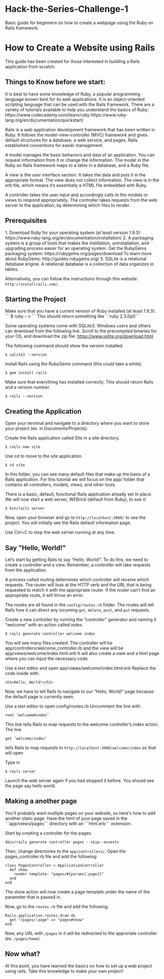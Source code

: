 # Hack-the-Series-Challenge-1
Basic guide for beginners on how to create a webpage using the Ruby on Rails framework.




<h1>How to Create a Website using Rails</h1>
This guide has been created for those interested in building a Rails application from scratch. 

<h2>Things to Know before we start:</h2>
It is best to have some knowledge of Ruby, a popular programming language known best for its web applications. It is an object-oriented scripting language that can be used with the Rails framework. 
There are a variety of tutorials available to help you understand the basics of Ruby:
https://www.codecademy.com/learn/ruby
https://www.ruby-lang.org/en/documentation/quickstart/

Rails is a web application development framework that has been written in Ruby. It follows the model-view-controller (MVC) framework and gives default structures for a database, a web service, and pages. Rails established conventions for easier management.

A model manages the basic behaviors and data of an application. You can request information from it or change the information. The model in the Ruby on Rails framework maps to a table in a database, and a Ruby file.

A view is the user interface section. It takes the data and puts it in the appropriate format. The view does not collect information.
The view is in the erb file, which means it’s essentially a HTML file embedded with Ruby.

A controller takes the user input and accordingly calls to the models or views to respond appropriately.
The controller takes requests from the web server to the application, by determining which files to render.

<h2>Prerequisites</h2>
1.	Download Ruby for your operating system (at least version 1.9.3):
https://www.ruby-lang.org/en/documentation/installation/
2.	A packaging system is a group of tools that makes the instillation, uninstallation, and upgrading process easier for an operating system. Get the RubyGems packaging system:
https://rubygems.org/pages/download
To learn more about RubyGems: 
http://guides.rubygems.org/
3.	SQLite is a relational database engine. A relational database is a collection of data organizes in tables. 

Alternatively, you can follow the instructions through this website: ```http://installrails.com/```.


<h2>Starting the Project</h2>
Make sure that you have a current version of Ruby installed (at least 1.9.3).
```
$ ruby – v
```
This should return something like  ```ruby 2.3.0p0```

Some operating systems come with SQLite3. Windows users and others can download from the following link. Scroll to the precompiled binaries for your OS, and download the zip file:
https://www.sqlite.org/download.html


The following command should show the version installed.
```
$ sqlite3 --version
```

Install Rails using the RubyGems command (this could take a while).
```
$ gem install rails
```

Make sure that everything has installed correctly. This should return Rails and a version number.
```
$ rails --version
```

<h2>Creating the Application</h2>
Open your terminal and navigate to a directory where you want to store your project (ex. in Documents/Projects).

Create the Rails application called Site in a site directory.
```
$ rails new site
```

Use cd to move to the site application.
```
$ cd site
```

In this folder, you can see many default files that make up the basis of a Rails application. For this tutorial we will focus on the app/ folder that contains all controllers, models, views, and other tools.

There is a basic, default, functional Rails application already set in place. We will now start a web server, WEBrick (default from Ruby), to see it:
```
$ bin/rails server
```

Now, open your browser and go to ```http://localhost:3000/``` to see the project. You will initially see the Rails default information page.

Use Ctrl+C to stop the web server running at any time.

<h2>Say "Hello, World!"</h2>
Let’s start by getting Rails to say “Hello, World!”. To do this, we need to create a controller and a view. Remember, a controller will take requests from the application. 

A process called routing determines which controller will receive which requests. The router will look at the HTTP verb and the URL that is being requested to match it with the appropriate router. If the router can’t find an appropriate route, it will throw an error.

The routes are all found in the ```config/routes.rb``` folder. The routes will tell Rails how it can direct any incoming ```get```, ```delete```, ```post```, and ```put``` requests. 



Create a new controller by running the “controller” generator and naming it “welcome” with an action called index.
```
$ rails generate controller welcome index
```

You will see many files created. The controller will be app/controllers/welcome_controller.rb and the view will be app/views/welcome/index.html.erb
It will also create a view and a html page where you can input the necessary code.
 
Use a text editor and open app/views/welcome/index.html.erb
Replace the code inside with:
```
<h1>Hello, World!</h1> 
```

Now, we have to tell Rails to navigate to our “Hello, World!” page because the default page is currently seen.

Use a text editor to open config/routes.rb
Uncomment the line with 
```
root ‘welcome#index’
```
This line tells Rails to map requests to the welcome controller’s index action. The line 
```
get ‘welcome/index’ 
```
tells Rails to map requests to ```http://localhost:3000/welcome/index``` so that will open

Type in 
```
$ rails server
```
Launch the web server again if you had stopped it before. You should see the page say hello world. 

<h2>Making a another page</h2>
You'll probably want multiple pages on your website, so here's how to add another static page.
Have the html of your page saved in the ```app/views/pages``` directory with an ```html.erb``` extension.

Start by creating a controller for the pages.
```
$bin/rails generate controller pages --skip--assests
```
Then, change directories to the ```app/controllers/```. Open the pages_controller.rb file and add the following:
```
class PagesController < ApplicationController
  def show
    render template: "pages/#{params[:page]}"
  end
end
```
The show action will now create a page template under the name of the parameter that is passed in.

Now, go to the ```routes.rb``` file and add the following.
```
Rails.application.routes.draw do
  get "/pages/:page" => "pages#show"
end
```

Now, any URL with ```/pages``` in it will be redirected to the approriate controller (ex. ```/pages/home```).

<h2>Now what?</h2>
At this point, you have learned the basics on how to set up a web project using rails. Take this knowledge to make your own project!



